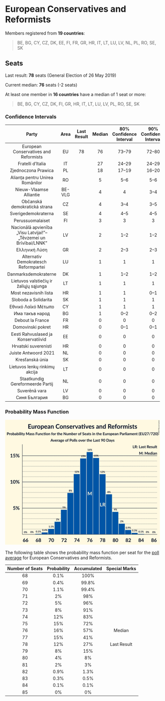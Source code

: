 # European Conservatives and Reformists

Members registered from **19 countries**:

> BE, BG, CY, CZ, DK, EE, FI, FR, GR, HR, IT, LT, LU, LV, NL, PL, RO, SE, SK

## Seats

Last result: **78** seats (General Election of 26 May 2019)

Current median: **76** seats (-2 seats)

At least one member in **16 countries** have a median of 1 seat or more:

> BE, BG, CY, CZ, DK, FI, GR, HR, IT, LT, LU, LV, PL, RO, SE, SK

### Confidence Intervals

| Party | Area | Last Result | Median | 80% Confidence Interval | 90% Confidence Interval | 95% Confidence Interval | 99% Confidence Interval |
|:-----:|:----:|:-----------:|:------:|:-----------------------:|:-----------------------:|:-----------------------:|:-----------------------:|
| European Conservatives and Reformists | EU | 78 | 76 | 73–79 | 72–80 | 71–81 | 69–82 |
| Fratelli d’Italia | IT | | 27 | 24–29 | 24–29 | 23–29 | 23–32 |
| Zjednoczona Prawica | PL | | 18 | 17–19 | 16–20 | 16–20 | 15–20 |
| Alianța pentru Unirea Românilor | RO | | 5 | 5–6 | 5–6 | 4–6 | 4–7 |
| Nieuw-Vlaamse Alliantie | BE-VLG | | 4 | 4 | 3–4 | 3–4 | 3–5 |
| Občanská demokratická strana | CZ | | 4 | 3–4 | 3–5 | 3–5 | 3–5 |
| Sverigedemokraterna | SE | | 4 | 4–5 | 4–5 | 4–5 | 4–5 |
| Perussuomalaiset | FI | | 3 | 3 | 3 | 3 | 2–3 |
| Nacionālā apvienība „Visu Latvijai!”–„Tēvzemei un Brīvībai/LNNK” | LV | | 2 | 1–2 | 1–2 | 1–2 | 1–2 |
| Ελληνική Λύση | GR | | 2 | 2–3 | 2–3 | 1–3 | 1–3 |
| Alternativ Demokratesch Reformpartei | LU | | 1 | 1 | 1 | 1 | 1 |
| Danmarksdemokraterne | DK | | 1 | 1–2 | 1–2 | 1–2 | 1–2 |
| Lietuvos valstiečių ir žaliųjų sąjunga | LT | | 1 | 1 | 1 | 1 | 1 |
| Most nezavisnih lista | HR | | 1 | 1 | 0–1 | 0–1 | 0–1 |
| Sloboda a Solidarita | SK | | 1 | 1 | 1 | 0–1 | 0–2 |
| Εθνικό Λαϊκό Μέτωπο | CY | | 1 | 1 | 1 | 1 | 1 |
| Има такъв народ | BG | | 1 | 0–2 | 0–2 | 0–2 | 0–2 |
| Debout la France | FR | | 0 | 0 | 0 | 0 | 0 |
| Domovinski pokret | HR | | 0 | 0–1 | 0–1 | 0–1 | 0–1 |
| Eesti Rahvuslased ja Konservatiivid | EE | | 0 | 0 | 0 | 0 | 0 |
| Hrvatski suverenisti | HR | | 0 | 0 | 0 | 0 | 0 |
| Juiste Antwoord 2021 | NL | | 0 | 0 | 0 | 0 | 0 |
| Kresťanská únia | SK | | 0 | 0 | 0 | 0 | 0 |
| Lietuvos lenkų rinkimų akcija | LT | | 0 | 0 | 0 | 0 | 0 |
| Staatkundig Gereformeerde Partij | NL | | 0 | 0 | 0 | 0 | 0 |
| Suverēnā vara | LV | | 0 | 0 | 0 | 0 | 0 |
| Синя България | BG | | 0 | 0 | 0 | 0 | 0 |

### Probability Mass Function

![Graph with seats probability mass function not yet produced](average-2024-10-31-seats-pmf-europeanconservativesandreformists.png "Seats Probability Mass Function")

The following table shows the probability mass function per seat for the [poll average](average-2024-10-31.html) for European Conservatives and Reformists.

| Number of Seats | Probability | Accumulated | Special Marks |
|:---------------:|:-----------:|:-----------:|:-------------:|
| 68 | 0.1% | 100% |  |
| 69 | 0.4% | 99.8% |  |
| 70 | 1.1% | 99.4% |  |
| 71 | 2% | 98% |  |
| 72 | 5% | 96% |  |
| 73 | 8% | 91% |  |
| 74 | 12% | 83% |  |
| 75 | 15% | 72% |  |
| 76 | 16% | 57% | Median |
| 77 | 15% | 41% |  |
| 78 | 12% | 27% | Last Result |
| 79 | 8% | 15% |  |
| 80 | 4% | 8% |  |
| 81 | 2% | 3% |  |
| 82 | 0.9% | 1.3% |  |
| 83 | 0.3% | 0.5% |  |
| 84 | 0.1% | 0.1% |  |
| 85 | 0% | 0% |  |


